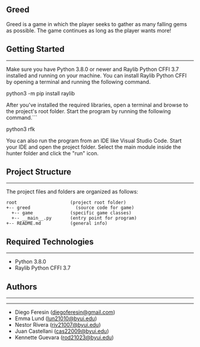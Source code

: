 ## Greed
Greed is a game in which the player seeks to gather as many falling gems as possible. The game continues as long as the player wants more!

## Getting Started
---
Make sure you have Python 3.8.0 or newer and Raylib Python CFFI 3.7 installed and running on your machine. You can install Raylib Python CFFI by opening a terminal and running the following command.

python3 -m pip install raylib


After you've installed the required libraries, open a terminal and browse to the project's root folder. Start the program by running the following command.```

python3 rfk 

You can also run the program from an IDE like Visual Studio Code. Start your IDE and open the 
project folder. Select the main module inside the hunter folder and click the "run" icon.

## Project Structure
---
The project files and folders are organized as follows:

```
root                    (project root folder)
+-- greed                 (source code for game)
  +-- game              (specific game classes)
  +-- __main__.py       (entry point for program)
+-- README.md           (general info)
```

## Required Technologies
---
* Python 3.8.0
* Raylib Python CFFI 3.7


## Authors
---

---

- Diego Feresin (diegoferesin@gmail.com)
- Emma Lund (lun21010@byui.edu)
- Nestor Rivera (riv21007@byui.edu)
- Juan Castellani (cas22009@byui.edu)
- Kennette Guevara (rod21023@byui.edu)

